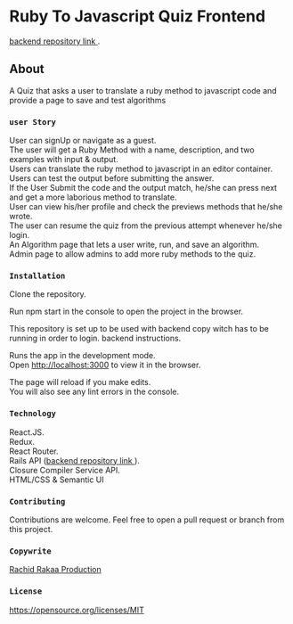# Ruby To Javascript Quiz Frontend

[backend repository link ](https://github.com/rachid1982fsb/ruby-to-javascript-quiz-backend).

##  About

A Quiz that asks a user to translate a ruby method to javascript code and provide a page to save and test algorithms
 
### `user Story`
User can signUp or navigate as a guest.<br />
The user will get a Ruby Method with a name, description, and two examples with input & output.<br />
Users can translate the ruby method to javascript in an editor container.<br />
Users can test the output before submitting the answer.<br />
If the User Submit the code and the output match, he/she can press next and get a more laborious method to translate.<br />
User can view his/her profile and check the previews methods that he/she wrote.<br />
The user can resume the quiz from the previous attempt whenever he/she login.<br />
An Algorithm page that lets a user write, run, and save an algorithm.<br />
Admin page to allow admins to add more ruby methods to the quiz.<br />

### `Installation`
Clone the repository.

Run npm start in the console to open the project in the browser.<br />

This repository is set up to be used with backend copy witch has to be running in order to login. backend instructions.<br />

Runs the app in the development mode.<br />
Open [http://localhost:3000](http://localhost:3000) to view it in the browser.

The page will reload if you make edits.<br />
You will also see any lint errors in the console.

### `Technology`

React.JS.<br />
Redux.<br />
React Router.<br />
Rails API ([backend repository link ](https://github.com/rachid1982fsb/ruby-to-javascript-quiz-backend)).<br />
Closure Compiler Service API.<br />
HTML/CSS & Semantic UI<br />

### `Contributing`

Contributions are welcome. Feel free to open a pull request or branch from this project.

### `Copywrite`

[Rachid Rakaa Production](https://github.com/rachid1982fsb)

### `License`
https://opensource.org/licenses/MIT